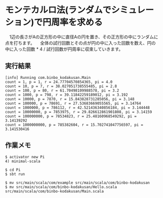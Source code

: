 # モンテカルロ法(ランダムでシミュレーション)で円周率を求める

　1辺の長さがAの正方形の中に直径Aの円を置き、その正方形の中にランダムに点を打ちます。
　全体の試行回数とその点が円の中に入った回数を数え、円の中に入った回数 * 4 / 試行回数が円周率に収束していきます。

## 実行結果
    [info] Running com.binbo_kodakusan.Main
    count = 1, p = 1, r = 24.77704570854365, pi = 4.0
    count = 10, p = 7, r = 38.027051738555485, pi = 2.8
    count = 100, p = 80, r = 61.70498109988578, pi = 3.2
    count = 1000, p = 798, r = 39.11842259189012, pi = 3.192
    count = 10000, p = 7870, r = 15.843828731285056, pi = 3.148
    count = 100000, p = 78691, r = 27.53683669055565, pi = 3.14764
    count = 1000000, p = 786112, r = 42.521436340856184, pi = 3.144448
    count = 10000000, p = 7853975, r = 29.826612861901808, pi = 3.14159
    count = 100000000, p = 78534823, r = 25.48160968549292, pi = 3.14139292
    count = 1000000000, p = 785382604, r = 15.702741047756597, pi = 3.141530416

## 作業メモ
    $ activator new Pi
    4) minimal-scala
    
    $ cd Pi
    $ sbt run
    
    $ mv src/main/scala/com/example src/main/scala/com/binbo-kodakusan
    $ mv src/main/scala/com/binbo-kodakusan/Hello.scala src/main/scala/com/binbo-kodakusan/Main.scala

